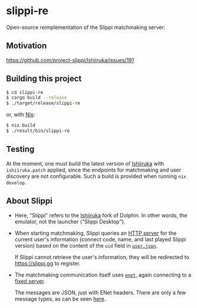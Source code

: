 # slippi-re

Open-source reimplementation of the Slippi matchmaking server.

## Motivation

https://github.com/project-slippi/Ishiiruka/issues/191

## Building this project

``` sh
$ cd slippi-re
$ cargo build --release
$ ./target/release/slippi-re
```

or, with [Nix](https://nixos.org/):

```sh
$ nix build
$ ./result/bin/slippi-re
```

## Testing

At the moment, one must build the latest version of [Ishiiruka](https://github.com/project-slippi/Ishiiruka) with `ishiiruka.patch` applied, since the endpoints for matchmaking and user discovery are not configurable. Such a build is provided when running `nix develop`.

## About Slippi

- Here, "Slippi" refers to the [Ishiiruka](https://github.com/project-slippi/Ishiiruka) fork of Dolphin. In other words, the emulator, not the launcher ("Slippi Desktop").

- When starting matchmaking, Slippi queries an [HTTP server](https://github.com/project-slippi/Ishiiruka/blob/v2.5.1/Source/Core/Core/Slippi/SlippiUser.h#L47) for the current user's information (connect code, name, and last played Slippi version) based on the content of the `uid` field in [`user.json`](https://github.com/project-slippi/Ishiiruka/blob/v2.5.1/Source/Core/Core/Slippi/SlippiUser.cpp#L113).
  
  If Slippi cannot retrieve the user's information, they will be redirected to https://slippi.gg to register.
  
- The matchmaking communication itself uses [`enet`](http://enet.bespin.org/), again connecting to a [fixed server](https://github.com/project-slippi/Ishiiruka/blob/v2.5.1/Source/Core/Core/Slippi/SlippiMatchmaking.h#L72).
  
  The messages are JSON, just with ENet headers. There are only a few message types, as can be seen [here](https://github.com/project-slippi/Ishiiruka/blob/v2.5.1/Source/Core/Core/Slippi/SlippiMatchmaking.cpp#L16).
